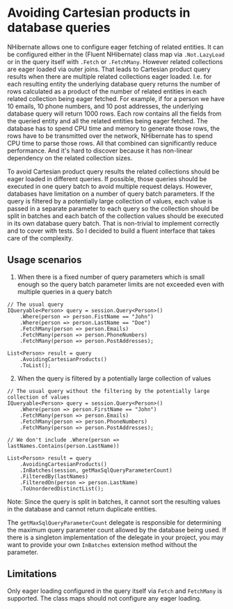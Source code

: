 # Avoiding Cartesian products in database queries

NHibernate allows one to configure eager fetching of related entities.
It can be configured either in the (Fluent NHibernate) class map via `.Not.LazyLoad`
or in the query itself with `.Fetch` or `.FetchMany`.
However related collections are eager loaded via outer joins.
That leads to Cartesian product query results when there are multiple related collections eager loaded.
I.e. for each resulting entity the underlying database query returns the number of rows
calculated as a product of the number of related entities in each related collection being eager fetched.
For example, if for a person we have 10 emails, 10 phone numbers, and 10 post addresses,
the underlying database query will return 1000 rows.
Each row contains all the fields from the queried entity and all the related entities being eager fetched.
The database has to spend CPU time and memory to generate those rows, the rows have to be transmitted over the network,
NHibernate has to spend CPU time to parse those rows. All that combined can significantly reduce performance.
And it's hard to discover because it has non-linear dependency on the related collection sizes.

To avoid Cartesian product query results the related collections should be eager loaded in different queries.
If possible, those queries should be executed in one query batch to avoid multiple request delays.
However, databases have limitation on a number of query batch parameters.
If the query is filtered by a potentially large collection of values,
each value is passed in a separate parameter to each query
so the collection should be split in batches
and each batch of the collection values should be executed in its own database query batch.
That is non-trivial to implement correctly and to cover with tests.
So I decided to build a fluent interface that takes care of the complexity.

## Usage scenarios

1. When there is a fixed number of query parameters which is small enough
so the query batch parameter limits are not exceeded even with multiple queries in a query batch

  ```
  // The usual query
  IQueryable<Person> query = session.Query<Person>()
      .Where(person => person.FistName == "John")
      .Where(person => person.LastName == "Doe")
      .FetchMany(person => person.Emails)
      .FetchMany(person => person.PhoneNumbers)
      .FetchMany(person => person.PostAddresses);

  List<Person> result = query
      .AvoidingCartesianProducts()
      .ToList();
  ```

2. When the query is filtered by a potentially large collection of values

  ```
  // The usual query without the filtering by the potentially large collection of values
  IQueryable<Person> query = session.Query<Person>()
      .Where(person => person.FirstName == "John")
      .FetchMany(person => person.Emails)
      .FetchMany(person => person.PhoneNumbers)
      .FetchMany(person => person.PostAddresses);

  // We don't include .Where(person => lastNames.Contains(person.LastName))

  List<Person> result = query
      .AvoidingCartesianProducts()
      .InBatches(session, getMaxSqlQueryParameterCount)
      .FilteredBy(lastNames)
      .FilteredOn(person => person.LastName)
      .ToUnorderedDistinctList();
  ```

  Note: Since the query is split in batches, it cannot sort the resulting values in the database and cannot return duplicate entities.
  
  The `getMaxSqlQueryParameterCount` delegate is responsible for determining the maximum query parameter count
  allowed by the database being used. If there is a singleton implementation of the delegate in your project,
  you may want to provide your own `InBatches` extension method without the parameter.

## Limitations

Only eager loading configured in the query itself via `Fetch` and `FetchMany` is supported.
The class maps should not configure any eager loading.
